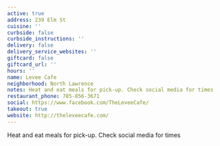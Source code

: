 ```yaml
---
active: true
address: 239 Elm St
cuisine: ''
curbside: false
curbside_instructions: ''
delivery: false
delivery_service_websites: ''
giftcard: false
giftcard_url: ''
hours: ''
name: Levee Cafe
neighborhood: North Lawrence
notes: Heat and eat meals for pick-up. Check social media for times
restaurant_phone: 785-856-3671
social: https://www.facebook.com/TheLeveeCafe/
takeout: true
website: http://theleveecafe.com/
---
```


Heat and eat meals for pick-up. Check social media for times